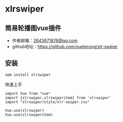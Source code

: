 xlrswiper
====
简易轮播图vue插件
-------
* 作者邮箱：2643671876@qq.com
* github地址：https://github.com/xuelerong/xlr-swiper

安装
-------
    npm install xlrswiper
    
快速上手
```
import Vue from "vue"
import {xlrswiper,xlrswiperitem} from 'xlrswiper'
import "xlrswiper/style/xlr-swiper.css"
 
Vue.use(xlrswiper)
Vue.use(xlrswiperitem)
   

